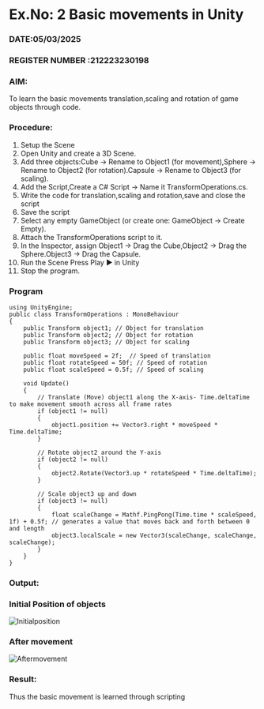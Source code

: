 # Ex.No: 2  Basic movements in Unity 
### DATE:05/03/2025                                                                            
### REGISTER NUMBER :212223230198 
### AIM: 
 To learn the basic movements translation,scaling and rotation of game objects through code.
### Procedure:
1. Setup the Scene
2. Open Unity and create a 3D Scene.
3. Add three objects:Cube → Rename to Object1 (for movement),Sphere → Rename to Object2 (for rotation).Capsule → Rename to Object3 (for scaling).
4. Add the Script,Create a C# Script → Name it TransformOperations.cs.
5. Write the code for translation,scaling and rotation,save and close the script
6. Save the script
7. Select any empty GameObject (or create one: GameObject → Create Empty).
8. Attach the TransformOperations script to it.
9. In the Inspector, assign Object1 → Drag the Cube,Object2 → Drag the Sphere.Object3 → Drag the Capsule.
10. Run the Scene Press Play ▶️ in Unity
11. Stop the program.
### Program 
```
using UnityEngine;
public class TransformOperations : MonoBehaviour
{
    public Transform object1; // Object for translation
    public Transform object2; // Object for rotation
    public Transform object3; // Object for scaling

    public float moveSpeed = 2f;  // Speed of translation
    public float rotateSpeed = 50f; // Speed of rotation
    public float scaleSpeed = 0.5f; // Speed of scaling

    void Update()
    {
        // Translate (Move) object1 along the X-axis- Time.deltaTime to make movement smooth across all frame rates
        if (object1 != null)
        {
            object1.position += Vector3.right * moveSpeed * Time.deltaTime;
        }

        // Rotate object2 around the Y-axis
        if (object2 != null)
        {
            object2.Rotate(Vector3.up * rotateSpeed * Time.deltaTime);
        }

        // Scale object3 up and down
        if (object3 != null)
        {
            float scaleChange = Mathf.PingPong(Time.time * scaleSpeed, 1f) + 0.5f; // generates a value that moves back and forth between 0 and length
            object3.localScale = new Vector3(scaleChange, scaleChange, scaleChange);
        }
    }
}
```
### Output:
### Initial Position of objects
![Initialposition](https://github.com/user-attachments/assets/b4bfab55-fcab-4d5a-8201-5df4972ff177)
### After movement
![Aftermovement](https://github.com/user-attachments/assets/15bfac40-84a9-49ec-b529-cbe8b125ee33)










### Result:
Thus the basic movement is learned through scripting


